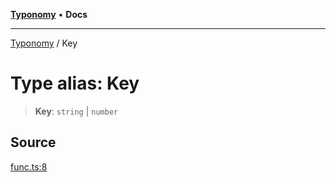 [**Typonomy**](../README.md) • **Docs**

***

[Typonomy](../globals.md) / Key

# Type alias: Key

> **Key**: `string` \| `number`

## Source

[func.ts:8](https://github.com/softcraft-development/typonomy/blob/ff6f66cc031bdf685fca6003f9d6a5ce5d03edf0/src/func.ts#L8)
